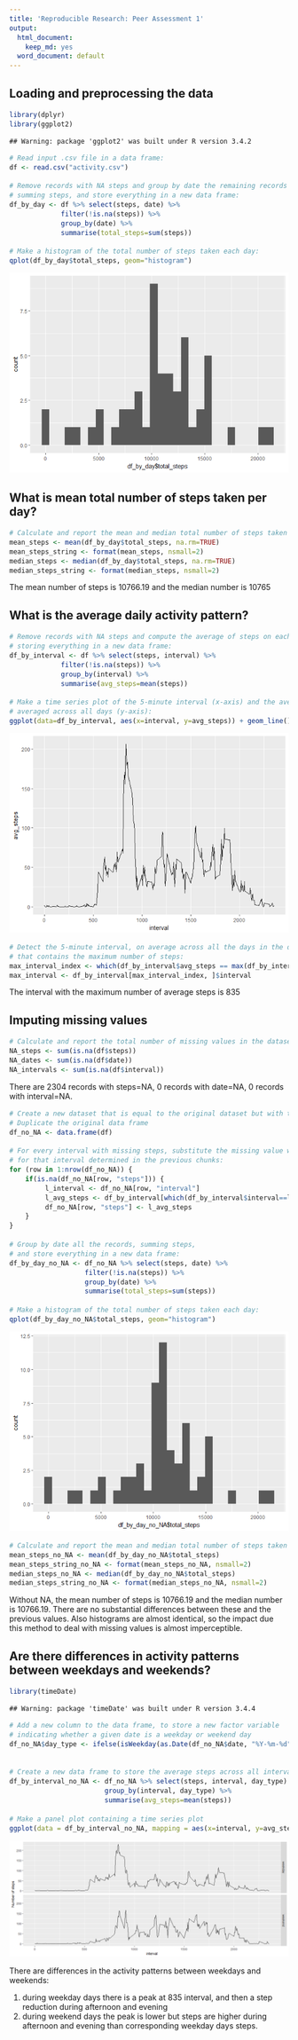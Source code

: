 ```yaml
---
title: 'Reproducible Research: Peer Assessment 1'
output:
  html_document:
    keep_md: yes
  word_document: default
---
```



## Loading and preprocessing the data


```r
library(dplyr)
library(ggplot2)
```

```
## Warning: package 'ggplot2' was built under R version 3.4.2
```

```r
# Read input .csv file in a data frame:
df <- read.csv("activity.csv")

# Remove records with NA steps and group by date the remaining records
# summing steps, and store everything in a new data frame:
df_by_day <- df %>% select(steps, date) %>% 
             filter(!is.na(steps)) %>%
             group_by(date) %>% 
             summarise(total_steps=sum(steps))

# Make a histogram of the total number of steps taken each day: 
qplot(df_by_day$total_steps, geom="histogram")
```

![](PA1_template_files/figure-html/load_and_preprocess_data-1.png)<!-- -->

## What is mean total number of steps taken per day?


```r
# Calculate and report the mean and median total number of steps taken per day:
mean_steps <- mean(df_by_day$total_steps, na.rm=TRUE)
mean_steps_string <- format(mean_steps, nsmall=2)
median_steps <- median(df_by_day$total_steps, na.rm=TRUE)
median_steps_string <- format(median_steps, nsmall=2)
```
The mean number of steps is 10766.19 and the median number is 10765

## What is the average daily activity pattern?


```r
# Remove records with NA steps and compute the average of steps on each daily interval,
# storing everything in a new data frame:
df_by_interval <- df %>% select(steps, interval) %>% 
             filter(!is.na(steps)) %>%
             group_by(interval) %>% 
             summarise(avg_steps=mean(steps))

# Make a time series plot of the 5-minute interval (x-axis) and the average number of steps taken,
# averaged across all days (y-axis):
ggplot(data=df_by_interval, aes(x=interval, y=avg_steps)) + geom_line()
```

![](PA1_template_files/figure-html/activity_pattern-1.png)<!-- -->

```r
# Detect the 5-minute interval, on average across all the days in the dataset, 
# that contains the maximum number of steps:
max_interval_index <- which(df_by_interval$avg_steps == max(df_by_interval$avg_steps))
max_interval <- df_by_interval[max_interval_index, ]$interval
```
The interval with the maximum number of average steps is 835

## Imputing missing values


```r
# Calculate and report the total number of missing values in the dataset
NA_steps <- sum(is.na(df$steps))
NA_dates <- sum(is.na(df$date))
NA_intervals <- sum(is.na(df$interval))
```
There are 2304 records with steps=NA, 0 records with date=NA, 0 records with interval=NA.


```r
# Create a new dataset that is equal to the original dataset but with the missing data filled in
# Duplicate the original data frame
df_no_NA <- data.frame(df)

# For every interval with missing steps, substitute the missing value with the mean value
# for that interval determined in the previous chunks:
for (row in 1:nrow(df_no_NA)) {
    if(is.na(df_no_NA[row, "steps"])) {
         l_interval <- df_no_NA[row, "interval"]
         l_avg_steps <- df_by_interval[which(df_by_interval$interval==l_interval),]$avg_steps
         df_no_NA[row, "steps"] <- l_avg_steps
    }
}

# Group by date all the records, summing steps,
# and store everything in a new data frame:
df_by_day_no_NA <- df_no_NA %>% select(steps, date) %>% 
                   filter(!is.na(steps)) %>%
                   group_by(date) %>% 
                   summarise(total_steps=sum(steps))

# Make a histogram of the total number of steps taken each day: 
qplot(df_by_day_no_NA$total_steps, geom="histogram")
```

![](PA1_template_files/figure-html/manage_missing_values-1.png)<!-- -->

```r
# Calculate and report the mean and median total number of steps taken per day:
mean_steps_no_NA <- mean(df_by_day_no_NA$total_steps)
mean_steps_string_no_NA <- format(mean_steps_no_NA, nsmall=2)
median_steps_no_NA <- median(df_by_day_no_NA$total_steps)
median_steps_string_no_NA <- format(median_steps_no_NA, nsmall=2)
```

Without NA, the mean number of steps is 10766.19 and the median number is 10766.19.
There are no substantial differences between these and the previous values.
Also histograms are almost identical, so the impact due this method to deal with missing values
is almost imperceptible.

## Are there differences in activity patterns between weekdays and weekends?

```r
library(timeDate)
```

```
## Warning: package 'timeDate' was built under R version 3.4.4
```

```r
# Add a new column to the data frame, to store a new factor variable
# indicating whether a given date is a weekday or weekend day
df_no_NA$day_type <- ifelse(isWeekday(as.Date(df_no_NA$date, "%Y-%m-%d"), wday=1:5), "weekday", "weekend")


# Create a new data frame to store the average steps across all intervals and all weekday days or weekend days:
df_by_interval_no_NA <- df_no_NA %>% select(steps, interval, day_type) %>% 
                        group_by(interval, day_type) %>% 
                        summarise(avg_steps=mean(steps))

# Make a panel plot containing a time series plot
ggplot(data = df_by_interval_no_NA, mapping = aes(x=interval, y=avg_steps)) + geom_line() + facet_grid(day_type ~ .) + ylab("Number of steps")
```

![](PA1_template_files/figure-html/activity_patterns-1.png)<!-- -->

There are differences in the activity patterns between weekdays and weekends:

1. during weekday days there is a peak at 835 interval, and then a step reduction during afternoon and evening
2. during weekend days the peak is lower but steps are higher during afternoon and evening than corresponding weekday days steps.
